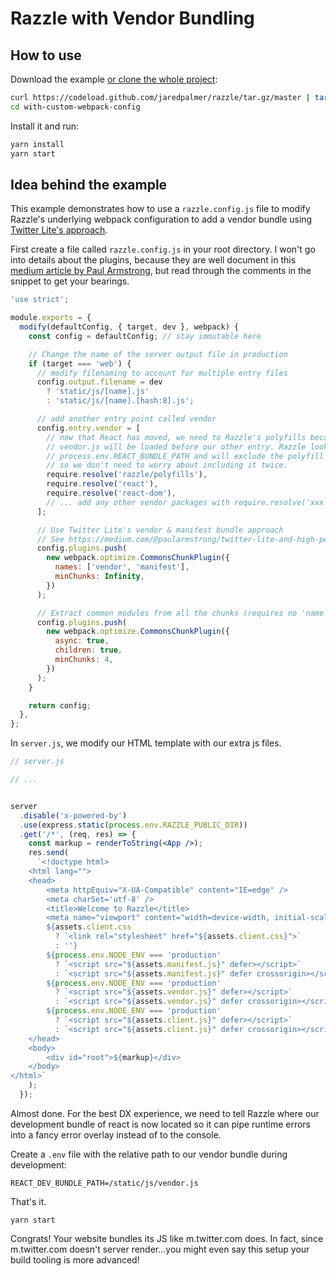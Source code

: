 # Razzle with Vendor Bundling

## How to use
Download the example [or clone the whole project](https://github.com/jaredpalmer/razzle.git):

```bash
curl https://codeload.github.com/jaredpalmer/razzle/tar.gz/master | tar -xz --strip=2 razzle-master/examples/with-custom-webpack-config
cd with-custom-webpack-config
```

Install it and run:

```bash
yarn install
yarn start
```

## Idea behind the example
This example demonstrates how to use a `razzle.config.js` file to modify Razzle's
underlying webpack configuration to add a vendor bundle using [Twitter Lite's approach](https://medium.com/@paularmstrong/twitter-lite-and-high-performance-react-progressive-web-apps-at-scale-d28a00e780a3).


First create a file called `razzle.config.js` in your root directory. I won't go into details about the plugins, because they are well document in this [medium article by Paul Armstrong](https://medium.com/@paularmstrong/twitter-lite-and-high-performance-react-progressive-web-apps-at-scale-d28a00e780a3), but read through the comments in the snippet to get your bearings.


```js
'use strict';

module.exports = {
  modify(defaultConfig, { target, dev }, webpack) {
    const config = defaultConfig; // stay immutable here

    // Change the name of the server output file in production
    if (target === 'web') {
      // modify filenaming to account for multiple entry files
      config.output.filename = dev
        ? 'static/js/[name].js'
        : 'static/js/[name].[hash:8].js';

      // add another entry point called vendor
      config.entry.vendor = [
        // now that React has moved, we need to Razzle's polyfills because 
        // vendor.js will be loaded before our other entry. Razzle looks for 
        // process.env.REACT_BUNDLE_PATH and will exclude the polyfill from our normal entry,
        // so we don't need to worry about including it twice.
        require.resolve('razzle/polyfills'),
        require.resolve('react'),
        require.resolve('react-dom'),
        // ... add any other vendor packages with require.resolve('xxx')
      ];

      // Use Twitter Lite's vendor & manifest bundle approach
      // See https://medium.com/@paularmstrong/twitter-lite-and-high-performance-react-progressive-web-apps-at-scale-d28a00e780a3
      config.plugins.push(
        new webpack.optimize.CommonsChunkPlugin({
          names: ['vendor', 'manifest'],
          minChunks: Infinity,
        })
      );

      // Extract common modules from all the chunks (requires no 'name' property)
      config.plugins.push(
        new webpack.optimize.CommonsChunkPlugin({
          async: true,
          children: true,
          minChunks: 4,
        })
      );
    }

    return config;
  },
};
```

In `server.js`, we modify our HTML template with our extra js files. 

```jsx
// server.js

// ...


server
  .disable('x-powered-by')
  .use(express.static(process.env.RAZZLE_PUBLIC_DIR))
  .get('/*', (req, res) => {
    const markup = renderToString(<App />);
    res.send(
      `<!doctype html>
    <html lang="">
    <head>
        <meta httpEquiv="X-UA-Compatible" content="IE=edge" />
        <meta charSet='utf-8' />
        <title>Welcome to Razzle</title>
        <meta name="viewport" content="width=device-width, initial-scale=1">
        ${assets.client.css
          ? `<link rel="stylesheet" href="${assets.client.css}">`
          : ''}
        ${process.env.NODE_ENV === 'production'
          ? `<script src="${assets.manifest.js}" defer></script>`
          : `<script src="${assets.manifest.js}" defer crossorigin></script>`}
        ${process.env.NODE_ENV === 'production'
          ? `<script src="${assets.vendor.js}" defer></script>`
          : `<script src="${assets.vendor.js}" defer crossorigin></script>`}
        ${process.env.NODE_ENV === 'production'
          ? `<script src="${assets.client.js}" defer></script>`
          : `<script src="${assets.client.js}" defer crossorigin></script>`}
    </head>
    <body>
        <div id="root">${markup}</div>
    </body>
</html>`
    );
  });
```

Almost done. For the best DX experience, we need to tell Razzle where our development bundle of react is
now located so it can pipe runtime errors into a fancy error overlay instead of to the console.

Create a `.env` file with the relative path to our vendor bundle during development:

```
REACT_DEV_BUNDLE_PATH=/static/js/vendor.js
```

That's it.

```
yarn start
```

Congrats! Your website bundles its JS like m.twitter.com does. In fact, since m.twitter.com doesn't server render...you might even say this setup your build tooling is more advanced!

